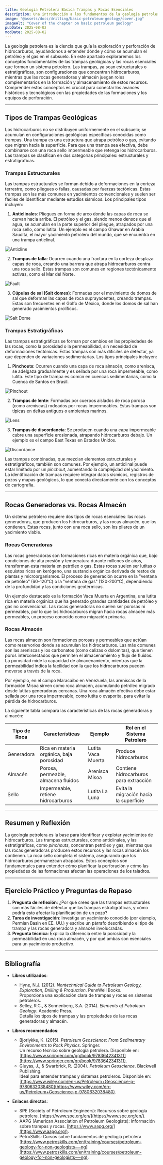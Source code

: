 ```yaml
---
title: Geología Petrolera Básica Trampas y Rocas Esenciales
description: Una introducción a los fundamentos de la geología petrolera, centrada en los tipos de trampas geológicas (estructurales y estratigráficas) y las diferencias entre rocas generadoras y almacén. Este capítulo explica cómo estos elementos permiten la acumulación de hidrocarburos y su relevancia para la perforación.
image: "@assets/docs/drilling/basic-petroleum-geology/cover.jpg"
imageAlt: "Cover of the chapter on basic petroleum geology"
pubDate: 2025-08-02
modDate: 2025-08-02
---
```


La geología petrolera es la ciencia que guía la exploración y perforación de hidrocarburos, ayudándonos a entender dónde y cómo se acumulan el petróleo y el gas en el subsuelo. En este apartado exploraremos los conceptos fundamentales de las trampas geológicas y las rocas esenciales que forman un sistema petrolero. Las trampas, ya sean estructurales o estratigráficas, son configuraciones que concentran hidrocarburos, mientras que las rocas generadoras y almacén juegan roles complementarios en la formación y almacenamiento de estos recursos. Comprender estos conceptos es crucial para conectar los avances históricos y tecnológicos con las propiedades de las formaciones y los equipos de perforación.

---

## Tipos de Trampas Geológicas

Los hidrocarburos no se distribuyen uniformemente en el subsuelo; se acumulan en configuraciones geológicas específicas conocidas como trampas. Una trampa es una estructura que atrapa petróleo o gas, evitando que migren hacia la superficie. Para que una trampa sea efectiva, debe combinarse con una roca sello impermeable que retenga los hidrocarburos. Las trampas se clasifican en dos categorías principales: estructurales y estratigráficas.

### Trampas Estructurales

Las trampas estructurales se forman debido a deformaciones en la corteza terrestre, como pliegues o fallas, causadas por fuerzas tectónicas. Estas trampas son las más comunes en yacimientos convencionales y suelen ser fáciles de identificar mediante estudios sísmicos. Los principales tipos incluyen:

1. **Anticlinales**: Pliegues en forma de arco donde las capas de roca se curvan hacia arriba. El petróleo y el gas, siendo menos densos que el agua, se acumulan en la parte superior del pliegue, atrapados por una roca sello, como lutita. Un ejemplo es el campo Ghawar en Arabia Saudita, el mayor yacimiento petrolero del mundo, que se encuentra en una trampa anticlinal.

![Anticline](../../../../assets/docs/drilling/basic-petroleum-geology/anticline.jpg)

2. **Trampas de falla**: Ocurren cuando una fractura en la corteza desplaza capas de roca, creando una barrera que atrapa hidrocarburos contra una roca sello. Estas trampas son comunes en regiones tectónicamente activas, como el Mar del Norte.

![Fault](../../../../assets/docs/drilling/basic-petroleum-geology/fault.jpg)

3. **Cúpulas de sal (Salt domes)**: Formadas por el movimiento de domos de sal que deforman las capas de roca suprayacentes, creando trampas. Estas son frecuentes en el Golfo de México, donde los domos de sal han generado yacimientos prolíficos.

![Salt Dome](../../../../assets/docs/drilling/basic-petroleum-geology/salt-dome.jpg)

### Trampas Estratigráficas

Las trampas estratigráficas se forman por cambios en las propiedades de las rocas, como la porosidad o la permeabilidad, sin necesidad de deformaciones tectónicas. Estas trampas son más difíciles de detectar, ya que dependen de variaciones sedimentarias. Los tipos principales incluyen:

1. **Pinchouts**: Ocurren cuando una capa de roca almacén, como arenisca, se adelgaza gradualmente y es sellada por una roca impermeable, como lutita. Este tipo de trampa es común en cuencas sedimentarias, como la Cuenca de Santos en Brasil.

![Pinchout](../../../../assets/docs/drilling/basic-petroleum-geology/pinchout.jpg)

2. **Trampas de lente**: Formadas por cuerpos aislados de roca porosa (como areniscas) rodeados por rocas impermeables. Estas trampas son típicas en deltas antiguos o ambientes marinos.

![Lens](../../../../assets/docs/drilling/basic-petroleum-geology/lens.jpg)

3. **Trampas de discordancia**: Se producen cuando una capa impermeable cubre una superficie erosionada, atrapando hidrocarburos debajo. Un ejemplo es el campo East Texas en Estados Unidos.

![Discordance](../../../../assets/docs/drilling/basic-petroleum-geology/discordance.jpg)

Las trampas combinadas, que mezclan elementos estructurales y estratigráficos, también son comunes. Por ejemplo, un anticlinal puede estar limitado por un *pinchout*, aumentando la complejidad del yacimiento. La identificación de trampas requiere integrar datos sísmicos, registros de pozos y mapas geológicos, lo que conecta directamente con los conceptos de cartografía.

---

## Rocas Generadoras vs. Rocas Almacén

Un sistema petrolero requiere dos tipos de rocas esenciales: las rocas generadoras, que producen los hidrocarburos, y las rocas almacén, que los contienen. Estas rocas, junto con una roca sello, son los pilares de un yacimiento viable.

### Rocas Generadoras

Las rocas generadoras son formaciones ricas en materia orgánica que, bajo condiciones de alta presión y temperatura durante millones de años, transforman esta materia en petróleo o gas. Estas rocas suelen ser lutitas o esquistos ricos en kerógeno, una sustancia orgánica derivada de restos de plantas y microorganismos. El proceso de generación ocurre en la "ventana de petróleo" (60-120°C) o la "ventana de gas" (120-200°C), dependiendo de la profundidad y las condiciones geotérmicas.

Un ejemplo destacado es la formación Vaca Muerta en Argentina, una lutita rica en materia orgánica que ha generado grandes cantidades de petróleo y gas no convencional. Las rocas generadoras no suelen ser porosas ni permeables, por lo que los hidrocarburos migran hacia rocas almacén más permeables, un proceso conocido como migración primaria.

### Rocas Almacén

Las rocas almacén son formaciones porosas y permeables que actúan como reservorios donde se acumulan los hidrocarburos. Las más comunes son las areniscas y los carbonatos (como calizas o dolomitas), que tienen poros interconectados que permiten el almacenamiento y flujo de fluidos. La porosidad mide la capacidad de almacenamiento, mientras que la permeabilidad indica la facilidad con la que los hidrocarburos pueden moverse a través de la roca.

Por ejemplo, en el campo Maracaibo en Venezuela, las areniscas de la formación Misoa sirven como roca almacén, acumulando petróleo migrado desde lutitas generadoras cercanas. Una roca almacén efectiva debe estar sellada por una roca impermeable, como lutita o evaporita, para evitar la pérdida de hidrocarburos.

La siguiente tabla compara las características de las rocas generadoras y almacén:

| **Tipo de Roca**  | **Características**                          | **Ejemplo**               | **Rol en el Sistema Petrolero**          |
|-------------------|---------------------------------------------|---------------------------|-----------------------------------------|
| Generadora        | Rica en materia orgánica, baja porosidad     | Lutita Vaca Muerta        | Produce hidrocarburos                   |
| Almacén           | Porosa, permeable, almacena fluidos         | Arenisca Misoa            | Contiene hidrocarburos para extracción  |
| Sello             | Impermeable, retiene hidrocarburos         | Lutita La Luna            | Evita la migración hacia la superficie  |

---

## Resumen y Reflexión

La geología petrolera es la base para identificar y explotar yacimientos de hidrocarburos. Las trampas estructurales, como anticlinales, y las estratigráficas, como *pinchouts*, concentran petróleo y gas, mientras que las rocas generadoras producen estos recursos y las rocas almacén los contienen. La roca sello completa el sistema, asegurando que los hidrocarburos permanezcan atrapados. Estos conceptos son fundamentales para entender cómo planificar la perforación y cómo las propiedades de las formaciones afectan las operaciones de los taladros.

---

## Ejercicio Práctico y Preguntas de Repaso

1. **Pregunta de reflexión**: ¿Por qué crees que las trampas estructurales son más fáciles de detectar que las trampas estratigráficas, y cómo podría esto afectar la planificación de un pozo?
2. **Tarea de investigación**: Investiga un yacimiento conocido (por ejemplo, Permian Basin en EE. UU.) y escribe un párrafo describiendo el tipo de trampa y las rocas generadora y almacén involucradas.
3. **Pregunta técnica**: Explica la diferencia entre la porosidad y la permeabilidad en una roca almacén, y por qué ambas son esenciales para un yacimiento productivo.

---

## Bibliografía

- **Libros utilizados**:
  - Hyne, N.J. (2012). *Nontechnical Guide to Petroleum Geology, Exploration, Drilling & Production*. PennWell Books.  
    Proporciona una explicación clara de trampas y rocas en sistemas petroleros.
  - Selley, R.C., & Sonnenberg, S.A. (2014). *Elements of Petroleum Geology*. Academic Press.  
    Detalla los tipos de trampas y las propiedades de las rocas generadoras y almacén.

- **Libros recomendados**:
  - Bjorlykke, K. (2015). *Petroleum Geoscience: From Sedimentary Environments to Rock Physics*. Springer.  
    Un recurso técnico sobre geología petrolera. Disponible en: [https://www.springer.com/gp/book/9783642341311](https://www.springer.com/gp/book/9783642341311).
  - Gluyas, J., & Swarbrick, R. (2004). *Petroleum Geoscience*. Blackwell Publishing.  
    Ideal para entender trampas y sistemas petroleros. Disponible en: [https://www.wiley.com/en-us/Petroleum+Geoscience-p-9780632038480](https://www.wiley.com/en-us/Petroleum+Geoscience-p-9780632038480).

- **Enlaces directos**:
  - SPE (Society of Petroleum Engineers): Recursos sobre geología petrolera. [https://www.spe.org/en/](https://www.spe.org/en/).
  - AAPG (American Association of Petroleum Geologists): Información sobre trampas y rocas. [https://www.aapg.org/](https://www.aapg.org/).
  - PetroSkills: Cursos sobre fundamentos de geología petrolera. [https://www.petroskills.com/en/training/courses/petroleum-geology-for-non-geologists---ng](https://www.petroskills.com/en/training/courses/petroleum-geology-for-non-geologists---ng).

